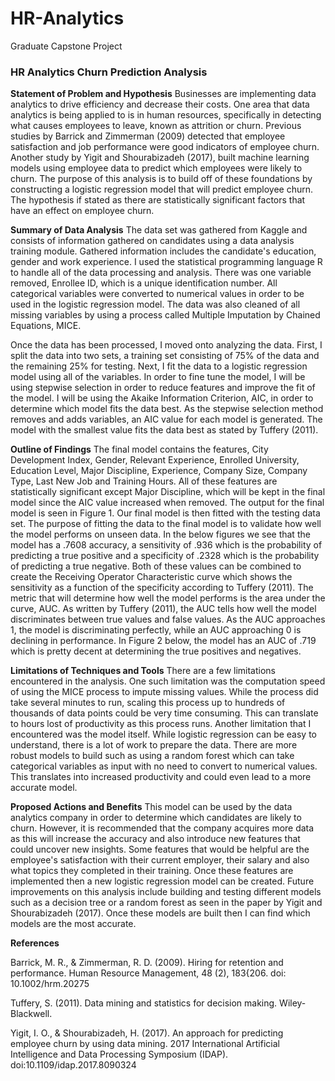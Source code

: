 # HR-Analytics
Graduate Capstone Project
### HR Analytics Churn Prediction Analysis


**Statement of Problem and Hypothesis**
Businesses are implementing data analytics to drive efficiency and decrease their costs. One area that data analytics is being applied to is in human resources, specifically in detecting what causes employees to leave, known as attrition or churn. Previous studies by Barrick and Zimmerman (2009) detected that employee satisfaction and job performance were good indicators of employee churn. Another study by Yigit and Shourabizadeh (2017), built machine learning models using employee data to predict which employees were likely to churn. The purpose of this analysis is to build off of these foundations by constructing a logistic regression model that will predict employee churn. The hypothesis if stated as there are statistically significant factors that have an effect on employee churn.

**Summary of Data Analysis** 
The data set was gathered from Kaggle and consists of information gathered on candidates using a data analysis training module. Gathered information includes the candidate's education, gender and work experience. I used the statistical programming language R to handle all of the data processing and analysis. There was one variable removed, Enrollee ID, which is a unique identification number. All categorical variables were converted to numerical values in order to be used in the logistic regression model. The data was also cleaned of all missing variables by using a process called Multiple Imputation by Chained Equations, MICE.

Once the data has been processed, I moved onto analyzing the data. First, I split the data into two sets, a training set consisting of 75% of the data and the remaining 25% for testing. Next, I fit the data to a logistic regression model using all of the variables. In order to fine tune the model, I will be using stepwise selection in order to reduce features and improve the fit of the model. I will be using the Akaike Information Criterion, AIC, in order to determine which model fits the data best. As the stepwise selection method removes and adds variables, an AIC value for each model is generated. The model with the smallest value fits the data best as stated by Tuffery (2011).

**Outline of Findings**
The final model contains the features, City Development Index, Gender, Relevant Experience, Enrolled University, Education Level, Major Discipline, Experience, Company Size, Company Type, Last New Job and Training Hours. All of these features are statistically significant except Major Discipline, which will be kept in the final model since the AIC value increased when removed. The output for the final model is seen in Figure 1. Our final model is then fitted with the testing data set. The purpose of fitting the data to the final model is to validate how well the model performs on unseen data. In the below figures we see that the model has a .7608 accuracy, a sensitivity of .936 which is the probability of predicting a true positive and a specificity of .2328 which is the probability of predicting a true negative. Both of these values can be combined to create the Receiving Operator Characteristic curve which shows the sensitivity as a function of the specificity according to Tuffery (2011). The metric that will determine how well the model performs is the area under the curve, AUC. As written by Tuffery (2011), the AUC tells how well the model discriminates between true values and false values. As the AUC approaches 1, the model is discriminating perfectly, while an AUC approaching 0 is declining in performance. In Figure 2 below, the model has an AUC of .719 which is pretty decent at determining the true positives and negatives.

**Limitations of Techniques and Tools**
There are a few limitations encountered in the analysis. One such limitation was the computation speed of using the MICE process to impute missing values. While the process did take several minutes to run, scaling this process up to hundreds of thousands of data points could be very time consuming. This can translate to hours lost of productivity as this process runs. Another limitation that I encountered was the model itself. While logistic regression can be easy to understand, there is a lot of work to prepare the data. There are more robust models to build such as using a random forest which can take categorical variables as input with no need to convert to numerical values. This translates into increased productivity and could even lead to a more accurate model. 

**Proposed Actions and Benefits**
This model can be used by the data analytics company in order to determine which candidates are likely to churn. However, it is recommended that the company acquires more data as this will increase the accuracy and also introduce new features that could uncover new insights. Some features that would be helpful are the employee's satisfaction with their current employer, their salary and also what topics they completed in their training. Once these features are implemented then a new logistic regression model can be created. Future improvements on this analysis include building and testing different models such as a decision tree or a random forest as seen in the paper by Yigit and Shourabizadeh (2017). Once these models are built then I can find which models are the most accurate.

**References**

Barrick, M. R., & Zimmerman, R. D. (2009). Hiring for retention and performance. Human Resource
Management, 48 (2), 183{206. doi: 10.1002/hrm.20275

Tuffery, S. (2011). Data mining and statistics for decision making. Wiley-Blackwell.

Yigit, I. O., & Shourabizadeh, H. (2017). An approach for predicting employee churn by using data
mining. 2017 International Artificial Intelligence and Data Processing Symposium (IDAP). doi:10.1109/idap.2017.8090324
